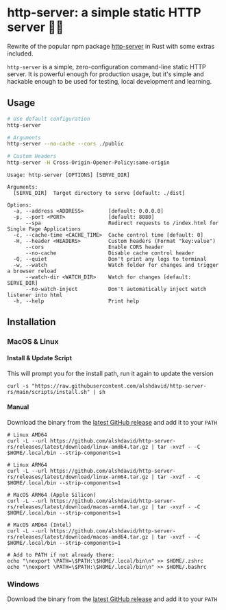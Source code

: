 # http-server: a simple static HTTP server 🚀🦀

Rewrite of the popular npm package [http-server](https://github.com/http-party/http-server/tree/master) in Rust with some extras included.

`http-server` is a simple, zero-configuration command-line static HTTP server. It is powerful enough for production usage, but it's simple and hackable enough to be used for testing, local development and learning.

## Usage

```bash
# Use default configuration
http-server

# Arguments
http-server --no-cache --cors ./public

# Custom Headers
http-server -H Cross-Origin-Opener-Policy:same-origin
```

```
Usage: http-server [OPTIONS] [SERVE_DIR]

Arguments:
  [SERVE_DIR]  Target directory to serve [default: ./dist]

Options:
  -a, --address <ADDRESS>        [default: 0.0.0.0]
  -p, --port <PORT>              [default: 8080]
      --spa                      Redirect requests to /index.html for Single Page Applications
  -c, --cache-time <CACHE_TIME>  Cache control time [default: 0]
  -H, --header <HEADERS>         Custom headers (Format "key:value")
      --cors                     Enable CORS header
      --no-cache                 Disable cache control header
  -Q, --quiet                    Don't print any logs to terminal
  -w, --watch                    Watch folder for changes and trigger a browser reload
      --watch-dir <WATCH_DIR>    Watch for changes [default: SERVE_DIR]
      --no-watch-inject          Don't automatically inject watch listener into html
  -h, --help                     Print help
```

## Installation

### MacOS & Linux

#### Install & Update Script

This will prompt you for the install path, run it again to update the version

```shell
curl -s "https://raw.githubusercontent.com/alshdavid/http-server-rs/main/scripts/install.sh" | sh
```

#### Manual

Download the binary from the [latest GitHub release](https://github.com/alshdavid-labs/alshx/releases/latest) and add it to your `PATH`

```shell
# Linux AMD64
curl -L --url https://github.com/alshdavid/http-server-rs/releases/latest/download/linux-amd64.tar.gz | tar -xvzf - -C $HOME/.local/bin --strip-components=1

# Linux ARM64
curl -L --url https://github.com/alshdavid/http-server-rs/releases/latest/download/linux-arm64.tar.gz | tar -xvzf - -C $HOME/.local/bin --strip-components=1

# MacOS ARM64 (Apple Silicon)
curl -L --url https://github.com/alshdavid/http-server-rs/releases/latest/download/macos-arm64.tar.gz | tar -xvzf - -C $HOME/.local/bin --strip-components=1

# MacOS AMD64 (Intel)
curl -L --url https://github.com/alshdavid/http-server-rs/releases/latest/download/macos-amd64.tar.gz | tar -xvzf - -C $HOME/.local/bin --strip-components=1

# Add to PATH if not already there:
echo "\nexport \PATH=\$PATH:\$HOME/.local/bin\n" >> $HOME/.zshrc
echo "\nexport \PATH=\$PATH:\$HOME/.local/bin\n" >> $HOME/.bashrc
```

### Windows

Download the binary from the [latest GitHub release](https://github.com/alshdavid-labs/alshx/releases/latest) and add it to your `PATH`
